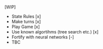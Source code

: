 [WIP]

- State Rules [x]
- Make turns [x]
- Play Game [x]
- Use known algortihms (tree search etc.) [x]
- Fortify with neural networks [-]
- TBC
